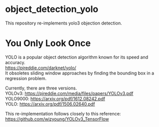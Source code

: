 # object_detection_yolo
This repository re-implements yolo3 objection detection.

# You Only Look Once
YOLO is a popular object detection algorithm known for its speed and accuracy.\
https://pjreddie.com/darknet/yolo/ \
It obsoletes sliding window approaches by finding the bounding box in a regression problem.

Currently, there are three versions. \
YOLOv3: https://pjreddie.com/media/files/papers/YOLOv3.pdf \
YOLO9000: https://arxiv.org/pdf/1612.08242.pdf \
YOLO: https://arxiv.org/pdf/1506.02640.pdf 

This re-implementation follows closely to this reference: https://github.com/wizyoung/YOLOv3_TensorFlow
